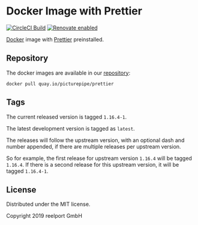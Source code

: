 # Docker Image with Prettier

[![CircleCI Build](https://circleci.com/gh/PicturePipe/docker-prettier.svg?style=shield)](https://circleci.com/gh/PicturePipe/workflows/docker-prettier "CircleCI Build")
[![Renovate enabled](https://img.shields.io/badge/renovate-enabled-brightgreen.svg)](https://renovateapp.com/ "Renovate enabled")

[Docker](https://www.docker.com) image with [Prettier](https://prettier.io/)
preinstalled.

## Repository

The docker images are available in our [repository](https://quay.io/repository/picturepipe/prettier):

```console
docker pull quay.io/picturepipe/prettier
```

## Tags

The current released version is tagged `1.16.4-1`.

The latest development version is tagged as `latest`.

The releases will follow the upstream version, with an optional dash and number appended, if there
are multiple releases per upstream version.

So for example, the first release for upstream version `1.16.4` will be tagged `1.16.4`. If there
is a second release for this upstream version, it will be tagged `1.16.4-1`.

## License

Distributed under the MIT license.

Copyright 2019 reelport GmbH
